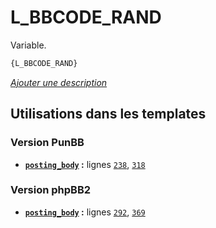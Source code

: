 # L_BBCODE_RAND


Variable.

```html
{L_BBCODE_RAND}
```

[*Ajouter une description*](https://fa-tvars.appspot.com/var/L_BBCODE_RAND)

## Utilisations dans les templates

### Version PunBB
* __[`posting_body`](../tpl/var/punbb/posting_body.md#readme) :__ lignes [`238`](../tpl/src/punbb/posting_body.tpl#L238), [`318`](../tpl/src/punbb/posting_body.tpl#L318)

### Version phpBB2
* __[`posting_body`](../tpl/var/subsilver/posting_body.md#readme) :__ lignes [`292`](../tpl/src/subsilver/posting_body.tpl#L292), [`369`](../tpl/src/subsilver/posting_body.tpl#L369)